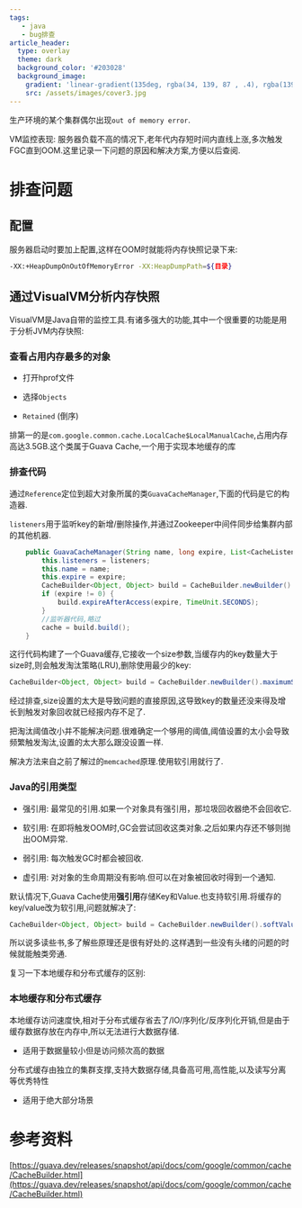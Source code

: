 ```yaml
---
tags: 
   - java
   - bug排查
article_header:
  type: overlay
  theme: dark
  background_color: '#203028'
  background_image:
    gradient: 'linear-gradient(135deg, rgba(34, 139, 87 , .4), rgba(139, 34, 139, .4))'
    src: /assets/images/cover3.jpg
---
```



生产环境的某个集群偶尔出现`out of memory error`.

VM监控表现: 服务器负载不高的情况下,老年代内存短时间内直线上涨,多次触发FGC直到OOM.这里记录一下问题的原因和解决方案,方便以后查阅.


<!--more-->


# 排查问题

## 配置

服务器启动时要加上配置,这样在OOM时就能将内存快照记录下来:

```bash
-XX:+HeapDumpOnOutOfMemoryError -XX:HeapDumpPath=${目录}
```

## 通过VisualVM分析内存快照

VisualVM是Java自带的监控工具.有诸多强大的功能,其中一个很重要的功能是用于分析JVM内存快照:

### 查看占用内存最多的对象

* 打开hprof文件 

* 选择`Objects` 

*  `Retained` (倒序)

排第一的是`com.google.common.cache.LocalCache$LocalManualCache`,占用内存高达3.5GB.这个类属于Guava Cache,一个用于实现本地缓存的库

### 排查代码

通过`Reference`定位到超大对象所属的类`GuavaCacheManager`,下面的代码是它的构造器.

`listeners`用于监听key的新增/删除操作,并通过Zookeeper中间件同步给集群内部的其他机器.

```java
	public GuavaCacheManager(String name, long expire, List<CacheListener> listeners) {
		this.listeners = listeners;
		this.name = name;
		this.expire = expire;
		CacheBuilder<Object, Object> build = CacheBuilder.newBuilder().maximumSize(maxSize);
		if (expire != 0) {
			build.expireAfterAccess(expire, TimeUnit.SECONDS);
		}
		//监听器代码,略过
		cache = build.build();
	}
```

这行代码构建了一个Guava缓存,它接收一个size参数,当缓存内的key数量大于size时,则会触发淘汰策略(LRU),删除使用最少的key:

```java
CacheBuilder<Object, Object> build = CacheBuilder.newBuilder().maximumSize(maxSize);
```

经过排查,size设置的太大是导致问题的直接原因,这导致key的数量还没来得及增长到触发对象回收就已经报内存不足了.

把淘汰阈值改小并不能解决问题.很难确定一个够用的阈值,阈值设置的太小会导致频繁触发淘汰,设置的太大那么跟没设置一样.


解决方法来自之前了解过的`memcached`原理.使用软引用就行了.

### Java的引用类型

- 强引用: 最常见的引用.如果一个对象具有强引用，那垃圾回收器绝不会回收它.

- 软引用: 在即将触发OOM时,GC会尝试回收这类对象.之后如果内存还不够则抛出OOM异常.

- 弱引用: 每次触发GC时都会被回收.

- 虚引用: 对对象的生命周期没有影响.但可以在对象被回收时得到一个通知.


默认情况下,Guava Cache使用**强引用**存储Key和Value.也支持软引用.将缓存的key/value改为软引用,问题就解决了:

```java
CacheBuilder<Object, Object> build = CacheBuilder.newBuilder().softValues().softValues().maximumSize(maxSize);
```

所以说多读些书,多了解些原理还是很有好处的.这样遇到一些没有头绪的问题的时候就能触类旁通.


复习一下本地缓存和分布式缓存的区别:

### 本地缓存和分布式缓存

本地缓存访问速度快,相对于分布式缓存省去了/IO/序列化/反序列化开销,但是由于缓存数据存放在内存中,所以无法进行大数据存储. 

* 适用于数据量较小但是访问频次高的数据

分布式缓存由独立的集群支撑,支持大数据存储,具备高可用,高性能,以及读写分离等优秀特性

* 适用于绝大部分场景

# 参考资料

[https://guava.dev/releases/snapshot/api/docs/com/google/common/cache/CacheBuilder.html](https://guava.dev/releases/snapshot/api/docs/com/google/common/cache/CacheBuilder.html)